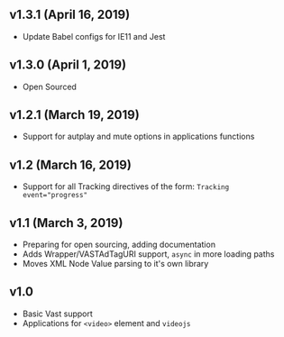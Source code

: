 ## v1.3.1 (April 16, 2019)

- Update Babel configs for IE11 and Jest

## v1.3.0 (April 1, 2019)

- Open Sourced

## v1.2.1 (March 19, 2019)

- Support for autplay and mute options in applications functions

## v1.2 (March 16, 2019)

- Support for all Tracking directives of the form: `Tracking event="progress"`

## v1.1 (March 3, 2019)

- Preparing for open sourcing, adding documentation
- Adds Wrapper/VASTAdTagURI support, `async` in more loading paths
- Moves XML Node Value parsing to it's own library

## v1.0

- Basic Vast support
- Applications for `<video>` element and `videojs`

